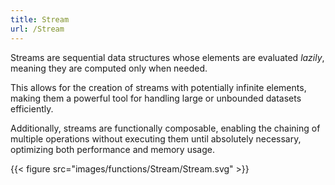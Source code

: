 ```yaml
---
title: Stream
url: /Stream
---
```


Streams are sequential data structures whose elements are evaluated _lazily_, meaning they are computed only when needed.  

This allows for the creation of streams with potentially infinite elements, making them a powerful tool for handling large or unbounded datasets efficiently.  

Additionally, streams are functionally composable, enabling the chaining of multiple operations without executing them until absolutely necessary, optimizing both performance and memory usage.

{{< figure src="images/functions/Stream/Stream.svg" >}}

